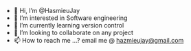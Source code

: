 - 👋 Hi, I’m @HasmieuJay
- 👀 I’m interested in Software engineering
- 🌱 I’m currently learning version control
- 💞️ I’m looking to collaborate on any project
- 📫 How to reach me ...? email me @ hazmieujay@gmail.com
